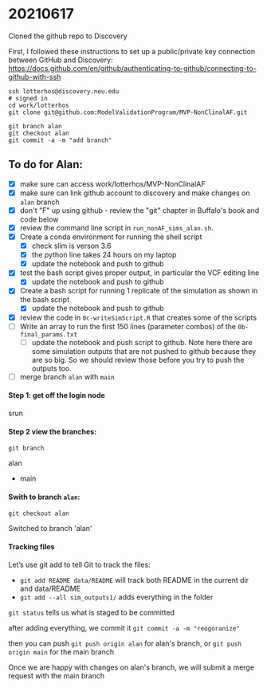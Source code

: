# 20210617 

Cloned the github repo to Discovery

First, I followed these instructions to set up a public/private key connection between GitHub and Discovery: https://docs.github.com/en/github/authenticating-to-github/connecting-to-github-with-ssh 

```
ssh lotterhos@discovery.neu.edu
# signed in
cd work/lotterhos
git clone git@github.com:ModelValidationProgram/MVP-NonClinalAF.git

git branch alan
git checkout alan
git commit -a -m "add branch"
```

## To do for Alan:

- [x] make sure can access work/lotterhos/MVP-NonClinalAF
- [x] make sure can link github account to discovery and make changes on `alan` branch
- [x] don't "F" up using github - review the "git" chapter in Buffalo's book and code below
- [x] review the command line script in `run_nonAF_sims_alan.sh`. 
- [x] Create a conda environment for running the shell script
    - [x] check slim is verson 3.6
    - [x] the python line takes 24 hours on my laptop
    - [x] update the notebook and push to github
- [x] test the bash script gives proper output, in particular the VCF editing line
    - [x] update the notebook and push to github
- [x] Create a bash script for running 1 replicate of the simulation as shown in the bash script
    - [x] update the notebook and push to github
- [x] review the code in `0c-writeSimScript.R` that creates some of the scripts
- [ ] Write an array to run the first 150 lines (parameter combos) of the `0b-final_params.txt`
    - [ ] update the notebook and push script to github. Note here there are some simulation outputs that are not pushed to github because they are so big. So we should review those before you try to push the outputs too.
- [ ] merge branch `alan` with `main`

#### Step 1: get off the login node

srun

#### Step 2 view the branches:

`git branch` 

alan

* main

#### Swith to branch `alan`:

`git checkout alan` 

Switched to branch 'alan'


#### Tracking files

Let’s use git add to tell Git to track the files:
* `git add README data/README` will track both README in the current dir and data/README
* `git add --all sim_outputs1/` adds everything in the folder

`git status` tells us what is staged to be committed

after adding everything, we commit it `git commit -a -m "reogoranize"`

then you can push `git push origin alan` for alan's branch, or  `git push origin main` for the main branch

Once we are happy with changes on alan's branch, we will submit a merge request with the main branch
